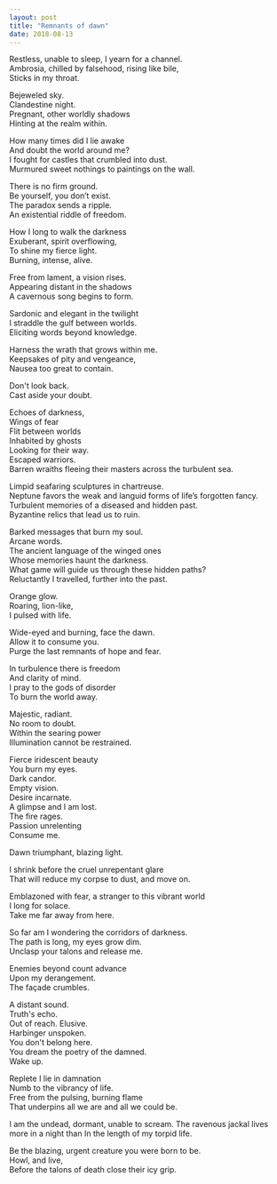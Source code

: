 ```yaml
---
layout: post
title: "Remnants of dawn"
date: 2018-08-13
---
```


Restless, unable to sleep, I yearn for a channel.  
Ambrosia, chilled by falsehood, rising like bile,  
Sticks in my throat.  

Bejeweled sky.  
Clandestine night.  
Pregnant, other worldly shadows  
Hinting at the realm within.  

How many times did I lie awake  
And doubt the world around me?  
I fought for castles that crumbled into dust.  
Murmured sweet nothings to paintings on the wall.  

There is no firm ground.  
Be yourself, you don’t exist.  
The paradox sends a ripple.  
An existential riddle of freedom.  

How I long to walk the darkness  
Exuberant, spirit overflowing,  
To shine my fierce light.  
Burning, intense, alive.  

Free from lament, a vision rises.  
Appearing distant in the shadows  
A cavernous song begins to form.  

Sardonic and elegant in the twilight  
I straddle the gulf between worlds.  
Eliciting words beyond knowledge.  

Harness the wrath that grows within me.  
Keepsakes of pity and vengeance,  
Nausea too great to contain.  

Don't look back.  
Cast aside your doubt.  

Echoes of darkness,  
Wings of fear  
Flit between worlds  
Inhabited by ghosts  
Looking for their way.  
Escaped warriors.  
Barren wraiths fleeing their masters across the turbulent sea.  

Limpid seafaring sculptures in chartreuse.  
Neptune favors the weak and languid forms of life’s forgotten fancy.  
Turbulent memories of a diseased and hidden past.  
Byzantine relics that lead us to ruin.  

Barked messages that burn my soul.  
Arcane words.  
The ancient language of the winged ones  
Whose memories haunt the darkness.  
What game will guide us through these hidden paths?  
Reluctantly I travelled, further into the past.  

Orange glow.  
Roaring, lion-like,  
I pulsed with life.  

Wide-eyed and burning, face the dawn.  
Allow it to consume you.  
Purge the last remnants of hope and fear.  

In turbulence there is freedom  
And clarity of mind.  
I pray to the gods of disorder  
To burn the world away.  

Majestic, radiant.  
No room to doubt.  
Within the searing power  
Illumination cannot be restrained.  

Fierce iridescent beauty  
You burn my eyes.  
Dark candor.  
Empty vision.  
Desire incarnate.  
A glimpse and I am lost.  
The fire rages.  
Passion unrelenting  
Consume me.  

Dawn triumphant, blazing light.  

I shrink before the cruel unrepentant glare  
That will reduce my corpse to dust, and move on.  

Emblazoned with fear, a stranger to this vibrant world  
I long for solace.  
Take me far away from here.  

So far am I wondering the corridors of darkness.  
The path is long, my eyes grow dim.  
Unclasp your talons and release me.  

Enemies beyond count advance  
Upon my derangement.  
The façade crumbles.  

A distant sound.  
Truth's echo.  
Out of reach. Elusive.  
Harbinger unspoken.  
You don't belong here.  
You dream the poetry of the damned.  
Wake up.  

Replete I lie in damnation  
Numb to the vibrancy of life.  
Free from the pulsing, burning flame  
That underpins all we are and all we could be.  

I am the undead, dormant, unable to scream.
The ravenous jackal lives more in a night than
In the length of my torpid life.

Be the blazing, urgent creature you were born to be.  
Howl, and live,  
Before the talons of death close their icy grip.  

